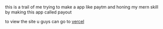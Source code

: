 this is a trail of me trying to make a app like paytm and honing my mern skill by making this app called payout

to view the site u guys can go to 
[vercel](https://payout2-frontend.vercel.app/signup)
